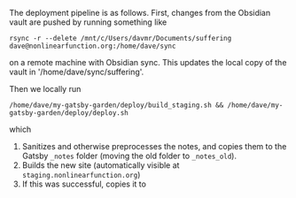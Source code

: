 The deployment pipeline is as follows. First, changes from the Obsidian vault are pushed by running something like
```
rsync -r --delete /mnt/c/Users/davmr/Documents/suffering dave@nonlinearfunction.org:/home/dave/sync
```
on a remote machine with Obsidian sync. This updates the local copy of the vault in '/home/dave/sync/suffering'.

Then we locally run
```
/home/dave/my-gatsby-garden/deploy/build_staging.sh && /home/dave/my-gatsby-garden/deploy/deploy.sh
```

which

1. Sanitizes and otherwise preprocesses the notes, and copies them to the Gatsby `_notes` folder (moving the old folder to `_notes_old`).
2. Builds the new site (automatically visible at `staging.nonlinearfunction.org`)
3. If this was successful, copies it to 